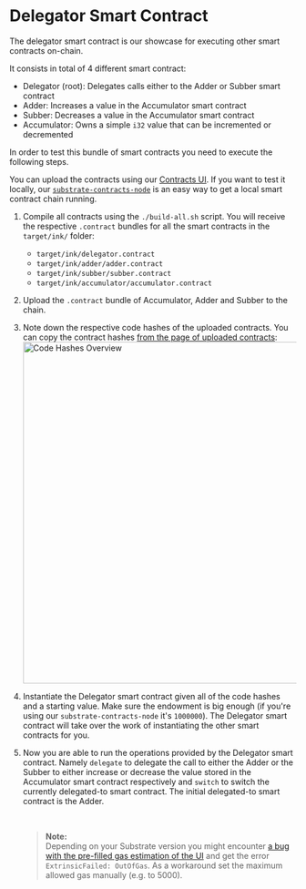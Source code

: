 # Delegator Smart Contract

The delegator smart contract is our showcase for executing other smart contracts on-chain.

It consists in total of 4 different smart contract:

- Delegator (root): Delegates calls either to the Adder or Subber smart contract
- Adder: Increases a value in the Accumulator smart contract
- Subber: Decreases a value in the Accumulator smart contract
- Accumulator: Owns a simple `i32` value that can be incremented or decremented

In order to test this bundle of smart contracts you need to execute the
following steps.

You can upload the contracts using our [Contracts UI](https://contracts-ui.substrate.io/).
If you want to test it locally, our [`substrate-contracts-node`](https://use.ink/getting-started/setup/#installing-the-substrate-smart-contracts-node)
is an easy way to get a local smart contract chain running.

1. Compile all contracts using the `./build-all.sh` script.
   You will receive the respective `.contract` bundles for all the smart contracts in the `target/ink/` folder:
   - `target/ink/delegator.contract`
   - `target/ink/adder/adder.contract`
   - `target/ink/subber/subber.contract`
   - `target/ink/accumulator/accumulator.contract`
1. Upload the `.contract` bundle of Accumulator, Adder and Subber to the chain.
1. Note down the respective code hashes of the uploaded contracts. You can
   copy the contract hashes [from the page of uploaded contracts](https://contracts-ui.substrate.io/):<br/>
   [<img src="./.images/code-hashes.png" width="600" alt="Code Hashes Overview" />](https://contracts-ui.substrate.io/)
1. Instantiate the Delegator smart contract given all of the code hashes and a starting value.
   Make sure the endowment is big enough (if you're using our `substrate-contracts-node` it's `1000000`).
   The Delegator smart contract will take over the work of instantiating the other smart contracts for you.
1. Now you are able to run the operations provided by the Delegator smart contract.
   Namely `delegate` to delegate the call to either the Adder or the Subber to either increase or decrease
   the value stored in the Accumulator smart contract respectively and `switch` to switch the currently
   delegated-to smart contract.
   The initial delegated-to smart contract is the Adder.

   <br/>

   > **Note:**<br/>
   > Depending on your Substrate version you might encounter [a bug with the pre-filled gas estimation of the UI](https://github.com/paritytech/substrate/issues/8693)
   > and get the error `ExtrinsicFailed: OutOfGas`.
   > As a workaround set the maximum allowed gas manually (e.g. to 5000).
